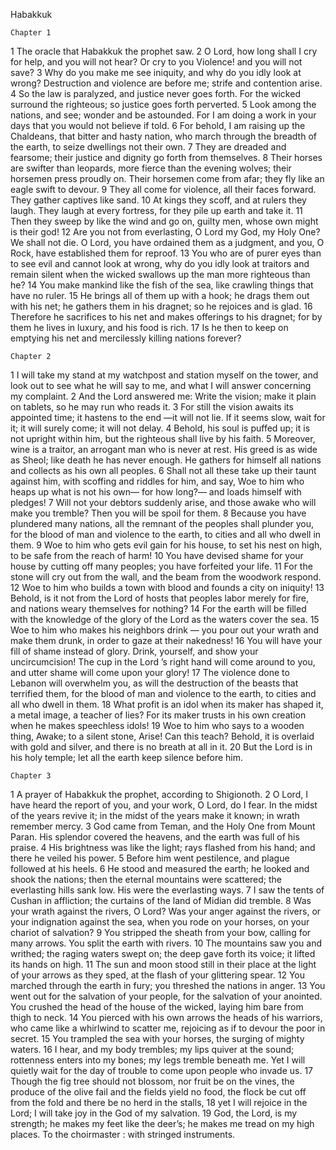 Habakkuk

	Chapter 1

1	The oracle that Habakkuk the prophet saw.
2	O Lord, how long shall I cry for help, and you will not hear? Or cry to you Violence! and you will not save?
3	Why do you make me see iniquity, and why do you idly look at wrong? Destruction and violence are before me; strife and contention arise.
4	So the law is paralyzed, and justice never goes forth. For the wicked surround the righteous; so justice goes forth perverted.
5	Look among the nations, and see; wonder and be astounded. For I am doing a work in your days that you would not believe if told.
6	For behold, I am raising up the Chaldeans, that bitter and hasty nation, who march through the breadth of the earth, to seize dwellings not their own.
7	They are dreaded and fearsome; their justice and dignity go forth from themselves.
8	Their horses are swifter than leopards, more fierce than the evening wolves; their horsemen press proudly on. Their horsemen come from afar; they fly like an eagle swift to devour.
9	They all come for violence, all their faces forward. They gather captives like sand.
10	At kings they scoff, and at rulers they laugh. They laugh at every fortress, for they pile up earth and take it.
11	Then they sweep by like the wind and go on, guilty men, whose own might is their god!
12	Are you not from everlasting, O Lord my God, my Holy One? We shall not die. O Lord, you have ordained them as a judgment, and you, O Rock, have established them for reproof.
13	You who are of purer eyes than to see evil and cannot look at wrong, why do you idly look at traitors and remain silent when the wicked swallows up the man more righteous than he?
14	You make mankind like the fish of the sea, like crawling things that have no ruler.
15	He brings all of them up with a hook; he drags them out with his net; he gathers them in his dragnet; so he rejoices and is glad.
16	Therefore he sacrifices to his net and makes offerings to his dragnet; for by them he lives in luxury, and his food is rich.
17	Is he then to keep on emptying his net and mercilessly killing nations forever?

	Chapter 2

1	I will take my stand at my watchpost and station myself on the tower, and look out to see what he will say to me, and what I will answer concerning my complaint.
2	And the Lord answered me: Write the vision; make it plain on tablets, so he may run who reads it.
3	For still the vision awaits its appointed time; it hastens to the end —it will not lie. If it seems slow, wait for it; it will surely come; it will not delay.
4	Behold, his soul is puffed up; it is not upright within him, but the righteous shall live by his faith.
5	Moreover, wine is a traitor, an arrogant man who is never at rest. His greed is as wide as Sheol; like death he has never enough. He gathers for himself all nations and collects as his own all peoples.
6	Shall not all these take up their taunt against him, with scoffing and riddles for him, and say, Woe to him who heaps up what is not his own— for how long?— and loads himself with pledges!
7	Will not your debtors suddenly arise, and those awake who will make you tremble? Then you will be spoil for them.
8	Because you have plundered many nations, all the remnant of the peoples shall plunder you, for the blood of man and violence to the earth, to cities and all who dwell in them.
9	Woe to him who gets evil gain for his house, to set his nest on high, to be safe from the reach of harm!
10	You have devised shame for your house by cutting off many peoples; you have forfeited your life.
11	For the stone will cry out from the wall, and the beam from the woodwork respond.
12	Woe to him who builds a town with blood and founds a city on iniquity!
13	Behold, is it not from the Lord of hosts that peoples labor merely for fire, and nations weary themselves for nothing?
14	For the earth will be filled with the knowledge of the glory of the Lord as the waters cover the sea.
15	Woe to him who makes his neighbors drink — you pour out your wrath and make them drunk, in order to gaze at their nakedness!
16	You will have your fill of shame instead of glory. Drink, yourself, and show your uncircumcision! The cup in the Lord ’s right hand will come around to you, and utter shame will come upon your glory!
17	The violence done to Lebanon will overwhelm you, as will the destruction of the beasts that terrified them, for the blood of man and violence to the earth, to cities and all who dwell in them.
18	What profit is an idol when its maker has shaped it, a metal image, a teacher of lies? For its maker trusts in his own creation when he makes speechless idols!
19	Woe to him who says to a wooden thing, Awake; to a silent stone, Arise! Can this teach? Behold, it is overlaid with gold and silver, and there is no breath at all in it.
20	But the Lord is in his holy temple; let all the earth keep silence before him.

	Chapter 3

1	A prayer of Habakkuk the prophet, according to Shigionoth.
2	O Lord, I have heard the report of you, and your work, O Lord, do I fear. In the midst of the years revive it; in the midst of the years make it known; in wrath remember mercy.
3	God came from Teman, and the Holy One from Mount Paran. His splendor covered the heavens, and the earth was full of his praise.
4	His brightness was like the light; rays flashed from his hand; and there he veiled his power.
5	Before him went pestilence, and plague followed at his heels.
6	He stood and measured the earth; he looked and shook the nations; then the eternal mountains were scattered; the everlasting hills sank low. His were the everlasting ways.
7	I saw the tents of Cushan in affliction; the curtains of the land of Midian did tremble.
8	Was your wrath against the rivers, O Lord? Was your anger against the rivers, or your indignation against the sea, when you rode on your horses, on your chariot of salvation?
9	You stripped the sheath from your bow, calling for many arrows. You split the earth with rivers.
10	The mountains saw you and writhed; the raging waters swept on; the deep gave forth its voice; it lifted its hands on high.
11	The sun and moon stood still in their place at the light of your arrows as they sped, at the flash of your glittering spear.
12	You marched through the earth in fury; you threshed the nations in anger.
13	You went out for the salvation of your people, for the salvation of your anointed. You crushed the head of the house of the wicked, laying him bare from thigh to neck.
14	You pierced with his own arrows the heads of his warriors, who came like a whirlwind to scatter me, rejoicing as if to devour the poor in secret.
15	You trampled the sea with your horses, the surging of mighty waters.
16	I hear, and my body trembles; my lips quiver at the sound; rottenness enters into my bones; my legs tremble beneath me. Yet I will quietly wait for the day of trouble to come upon people who invade us.
17	Though the fig tree should not blossom, nor fruit be on the vines, the produce of the olive fail and the fields yield no food, the flock be cut off from the fold and there be no herd in the stalls,
18	yet I will rejoice in the Lord; I will take joy in the God of my salvation.
19	God, the Lord, is my strength; he makes my feet like the deer’s; he makes me tread on my high places. To the choirmaster : with stringed instruments.

